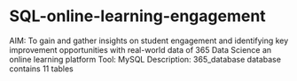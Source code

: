 # SQL-online-learning-engagement
AIM: To gain and gather insights on student engagement and identifying key improvement opportunities with real-world data of 365 Data Science an online learning platform
Tool: MySQL
Description: 365_database database contains 11 tables

